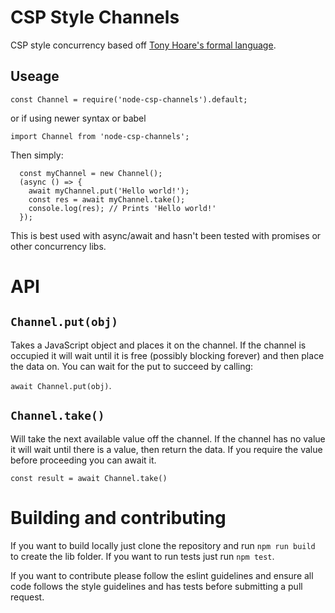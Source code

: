 CSP Style Channels
=

CSP style concurrency based off [Tony Hoare's formal language](https://en.wikipedia.org/wiki/Communicating_sequential_processes).  

Useage
-

```const Channel = require('node-csp-channels').default;```

or if using newer syntax or babel

```import Channel from 'node-csp-channels';```

Then simply:

```
  const myChannel = new Channel();
  (async () => {
    await myChannel.put('Hello world!');
    const res = await myChannel.take();
    console.log(res); // Prints 'Hello world!'
  });

```

This is best used with async/await and hasn't been tested with promises or other concurrency libs.  


API
=

```Channel.put(obj)```
--

Takes a JavaScript object and places it on the channel.  If the channel is occupied it will wait until it is free (possibly blocking forever) and then place the data on.  You can wait for the put to succeed by calling:

```await Channel.put(obj)```.

```Channel.take()```
--

Will take the next available value off the channel.  If the channel has no value it will wait until there is a value, then return the data.  If you require the value before proceeding you can await it.  

```const result = await Channel.take()```

Building and contributing
=

If you want to build locally just clone the repository and run ```npm run build``` to create the lib folder.  If you want to run tests just run ```npm test```.  

If you want to contribute please follow the eslint guidelines and ensure all code follows the style guidelines and has tests before submitting a pull request.  